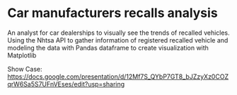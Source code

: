 # Car manufacturers recalls analysis

An analyst for car dealerships to visually see the trends of recalled vehicles.  Using the Nhtsa API to gather information of registered recalled vehicle and modeling the data with Pandas dataframe to create visualization with Matplotlib


Show Case: https://docs.google.com/presentation/d/12Mf7S_QYbP7GT8_bJZzyXz0COZqrW6Sa5S7UFnVEses/edit?usp=sharing

